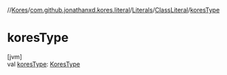 //[Kores](../../../../index.md)/[com.github.jonathanxd.kores.literal](../../index.md)/[Literals](../index.md)/[ClassLiteral](index.md)/[koresType](kores-type.md)

# koresType

[jvm]\
val [koresType](kores-type.md): [KoresType](../../../com.github.jonathanxd.kores.type/-kores-type/index.md)
